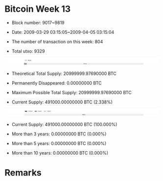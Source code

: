 # Bitcoin Week 13

- Block number: 9017~9819

- Date: 2009-03-29 03:15:05~2009-04-05 03:15:04

- The number of transaction on this week: 804

- Total utxo: 9329

![](../images/mined_week13.png)

- Theoretical Total Supply: 20999999.97690000 BTC

- Permanently Disappeared: 0.00000000 BTC

- Maximum Possible Total Supply: 20999999.97690000 BTC

- Current Supply: 491000.00000000 BTC (2.338%)

![](../images/year_week13.png)


- Current Supply: 491000.00000000 BTC (100.000%)

- More than 3 years: 0.00000000 BTC (0.000%)

- More than 5 years: 0.00000000 BTC (0.000%)

- More than 10 years: 0.00000000 BTC (0.000%)

# Remarks


